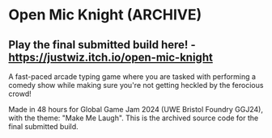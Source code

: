 # Open Mic Knight (ARCHIVE)

## Play the final submitted build here! - https://justwiz.itch.io/open-mic-knight

A fast-paced arcade typing game where you are tasked with performing a comedy show while making sure you're not getting heckled by the ferocious crowd!

Made in 48 hours for Global Game Jam 2024 (UWE Bristol Foundry GGJ24), with the theme: "Make Me Laugh". This is the archived source code for the final submitted build.

